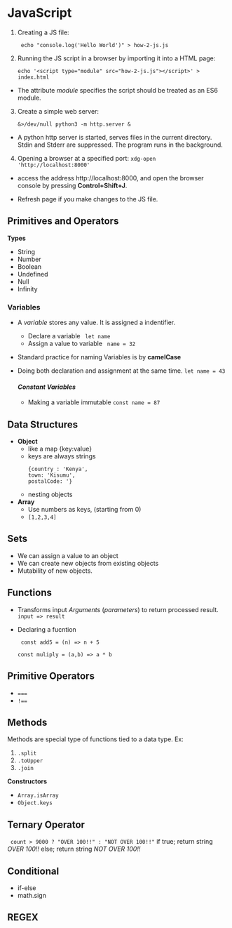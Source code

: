 # JavaScript

1. Creating a JS file:

    ` echo "console.log('Hello World')" > how-2-js.js`
2. Running the JS script in a browser by importing it into a HTML page:

    `echo '<script type="module" src="how-2-js.js"></script>' > index.html`
- The attribute *module*  specifies the script should be treated as an ES6 module.

3. Create a simple web server:

    `&>/dev/null python3 -m http.server &`
-  A python http server is started, serves files in the current directory. Stdin and Stderr are suppressed. The program runs in the background.

4. Opening a browser at a specified port:
    `xdg-open 'http://localhost:8000'`
- access the address http://localhost:8000, and open the browser console by pressing **Control+Shift+J**.

- Refresh page if you make changes to the JS file.

## Primitives and Operators

**Types**
+ String
+ Number
+ Boolean
+ Undefined
+ Null
+ Infinity

### **Variables**

+ A *variable* stores any value. It is assigned a indentifier.
    - Declare a variable
         ` let name`
    - Assign a value to variable
            ` name = 32`
+  Standard practice for naming Variables is by **camelCase**
+ Doing both declaration and assignment at the same time.
        `let name = 43`

    #### *Constant Variables*
    + Making a variable immutable
            `const name = 87`
## Data Structures

+ **Object**
    - like a map {key:value}
    - keys are always strings
        ```
        {country : 'Kenya',
        town: 'Kisumu',
        postalCode: '}
        ```
    - nesting objects
+ **Array**
    - Use numbers as keys, (starting from 0)
    - `[1,2,3,4]`

## Sets

+ We can assign a value to an object
+ We can create new objects from existing objects
+ Mutability of new objects.

## Functions
+ Transforms input *Arguments* (*parameters*) to return processed result. `input => result`
+ Declaring a fucntion

    ` const add5 = (n) => n + 5`

    `const muliply = (a,b) => a * b`

## Primitive Operators
 + `===` 
 + `!==`

 ## Methods

 Methods are special type of functions tied to a data type.
 Ex:
 1. `.split`
 2. `.toUpper`
 3. `.join`
 
**Constructors**
+ `Array.isArray`
+ `Object.keys`



## Ternary Operator

` count > 9000 ? "OVER 100!!" : "NOT OVER 100!!"`
 if true; return string *OVER 100!!*
 else; return string *NOT OVER 100!!*

 ## Conditional 
 + if-else
 + math.sign

 ## REGEX